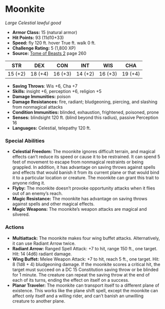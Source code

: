 # Moonkite

*Large* *Celestial* *lawful good*

- **Armor Class:** 15 (natural armor)
- **Hit Points:** 93 (11d10+33)
- **Speed:** fly 120 ft. hover True ft. walk 0 ft.
- **Challenge Rating:** 5 (1,800 XP)
- **Source:** [Tome of Beasts 2](https://koboldpress.com/kpstore/product/tome-of-beasts-2-for-5th-edition) page 260

| STR | DEX | CON | INT | WIS | CHA |
| --- | --- | --- | --- | --- | --- |
| 15 (+2) | 18 (+4) | 16 (+3) | 14 (+2) | 16 (+3) | 19 (+4) |

- **Saving Throws**: Wis +6, Cha +7
- **Skills:** insight +6, perception +6, religion +5
- **Damage Immunities:** poison
- **Damage Resistances:** fire, radiant; bludgeoning, piercing, and slashing from nonmagical attacks
- **Condition Immunities:** blinded, exhaustion, frightened, poisoned, prone
- **Senses:** blindsight 120 ft. (blind beyond this radius), passive Perception 16
- **Languages:** Celestial, telepathy 120 ft.
### Special Abilities
- **Celestial Freedom:** The moonkite ignores difficult terrain, and magical effects can’t reduce its speed or cause it to be restrained. It can spend 5 feet of movement to escape from nonmagical restraints or being grappled. In addition, it has advantage on saving throws against spells and effects that would banish it from its current plane or that would bind it to a particular location or creature. The moonkite can grant this trait to anyone riding it.
- **Flyby:** The moonkite doesn’t provoke opportunity attacks when it flies out of an enemy’s reach.
- **Magic Resistance:** The moonkite has advantage on saving throws against spells and other magical effects.
- **Magic Weapons:** The moonkite’s weapon attacks are magical and silvered.
### Actions
- **Multiattack:** The moonkite makes four wing buffet attacks. Alternatively, it can use Radiant Arrow twice.
- **Radiant Arrow:** Ranged Spell Attack: +7 to hit, range 150 ft., one target. Hit: 14 (4d6) radiant damage.
- **Wing Buffet:** Melee Weapon Attack: +7 to hit, reach 5 ft., one target. Hit: 8 (1d8 + 4) bludgeoning damage. If the moonkite scores a critical hit, the target must succeed on a DC 15 Constitution saving throw or be blinded for 1 minute. The creature can repeat the saving throw at the end of each of its turns, ending the effect on itself on a success.
- **Planar Traveler:** The moonkite can transport itself to a different plane of existence. This works like the plane shift spell, except the moonkite can affect only itself and a willing rider, and can’t banish an unwilling creature to another plane.


